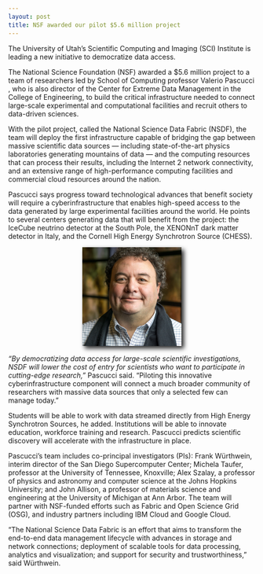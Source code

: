 ```yaml
---
layout: post
title: NSF awarded our pilot $5.6 million project
---
```


The University of Utah’s Scientific Computing and Imaging (SCI) Institute is leading a new initiative to democratize data access.

The National Science Foundation (NSF) awarded a $5.6 million project to a team of researchers led by School of Computing professor Valerio Pascucci , who is also director of the Center for Extreme Data Management in the College of Engineering, to build the critical infrastructure needed to connect large-scale experimental and computational facilities and recruit others to data-driven sciences.

With the pilot project, called the National Science Data Fabric (NSDF), the team will deploy the first infrastructure capable of bridging the gap between massive scientific data sources — including state-of-the-art physics laboratories generating mountains of data — and the computing resources that can process their results, including the Internet 2 network connectivity, and an extensive range of high-performance computing facilities and commercial cloud resources around the nation.

Pascucci says progress toward technological advances that benefit society will require a cyberinfrastructure that enables high-speed access to the data generated by large experimental facilities around the world. He points to several centers generating data that will benefit from the project: the IceCube neutrino detector at the South Pole, the XENONnT dark matter detector in Italy, and the Cornell High Energy Synchrotron Source (CHESS).


<p align=center>
<img src="/assets/images/people/pascucci.png" width="40%" style="filter: drop-shadow(5px 5px 5px #222);"> 
</p> 


*“By democratizing data access for large-scale scientific investigations, NSDF will lower the cost of entry for scientists who want to participate in cutting-edge research,”* Pascucci said. “Piloting this innovative cyberinfrastructure component will connect a much broader community of researchers with massive data sources that only a selected few can manage today.”

Students will be able to work with data streamed directly from High Energy Synchrotron Sources, he added. Institutions will be able to innovate education, workforce training and research. Pascucci predicts scientific discovery will accelerate with the infrastructure in place.

Pascucci’s team includes co-principal investigators (PIs): Frank Würthwein, interim director of the San Diego Supercomputer Center; Michela Taufer, professor at the University of Tennessee, Knoxville; Alex Szalay, a professor of physics and astronomy and computer science at the Johns Hopkins University; and John Allison, a professor of materials science and engineering at the University of Michigan at Ann Arbor. The team will partner with NSF-funded efforts such as Fabric and Open Science Grid (OSG), and industry partners including IBM Cloud and Google Cloud.

“The National Science Data Fabric is an effort that aims to transform the end-to-end data management lifecycle with advances in storage and network connections; deployment of scalable tools for data processing, analytics and visualization; and support for security and trustworthiness,” said Würthwein.